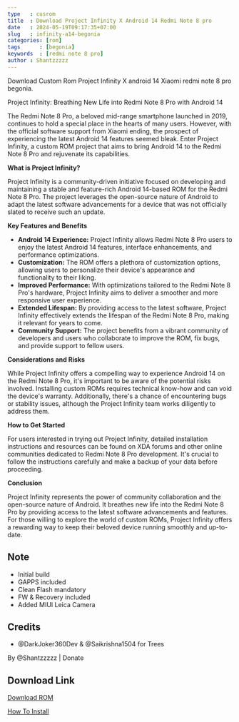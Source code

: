 ```yaml
---
type   : cusrom
title  : Download Project Infinity X Android 14 Redmi Note 8 pro 
date   : 2024-05-19T09:17:35+07:00
slug   : infinity-a14-begonia
categories: [rom]
tags      : [begonia]
keywords  : [redmi note 8 pro]
author : Shantzzzzz
---
```


Download Custom Rom Project Infinity X android 14 Xiaomi redmi note 8 pro begonia.


Project Infinity: Breathing New Life into Redmi Note 8 Pro with Android 14

The Redmi Note 8 Pro, a beloved mid-range smartphone launched in 2019, continues to hold a special place in the hearts of many users. However, with the official software support from Xiaomi ending, the prospect of experiencing the latest Android 14 features seemed bleak. Enter Project Infinity, a custom ROM project that aims to bring Android 14 to the Redmi Note 8 Pro and rejuvenate its capabilities.

**What is Project Infinity?**

Project Infinity is a community-driven initiative focused on developing and maintaining a stable and feature-rich Android 14-based ROM for the Redmi Note 8 Pro. The project leverages the open-source nature of Android to adapt the latest software advancements for a device that was not officially slated to receive such an update.

**Key Features and Benefits**

* **Android 14 Experience:** Project Infinity allows Redmi Note 8 Pro users to enjoy the latest Android 14 features, interface enhancements, and performance optimizations.
* **Customization:** The ROM offers a plethora of customization options, allowing users to personalize their device's appearance and functionality to their liking.
* **Improved Performance:** With optimizations tailored to the Redmi Note 8 Pro's hardware, Project Infinity aims to deliver a smoother and more responsive user experience.
* **Extended Lifespan:** By providing access to the latest software, Project Infinity effectively extends the lifespan of the Redmi Note 8 Pro, making it relevant for years to come.
* **Community Support:** The project benefits from a vibrant community of developers and users who collaborate to improve the ROM, fix bugs, and provide support to fellow users.

**Considerations and Risks**

While Project Infinity offers a compelling way to experience Android 14 on the Redmi Note 8 Pro, it's important to be aware of the potential risks involved. Installing custom ROMs requires technical know-how and can void the device's warranty. Additionally, there's a chance of encountering bugs or stability issues, although the Project Infinity team works diligently to address them.

**How to Get Started**

For users interested in trying out Project Infinity, detailed installation instructions and resources can be found on XDA forums and other online communities dedicated to Redmi Note 8 Pro development. It's crucial to follow the instructions carefully and make a backup of your data before proceeding.

**Conclusion**

Project Infinity represents the power of community collaboration and the open-source nature of Android. It breathes new life into the Redmi Note 8 Pro by providing access to the latest software advancements and features. For those willing to explore the world of custom ROMs, Project Infinity offers a rewarding way to keep their beloved device running smoothly and up-to-date.


## Note
- Initial build
- GAPPS included
- Clean Flash mandatory
- FW & Recovery included 
- Added MIUI Leica Camera

## Credits
- @DarkJoker360Dev & @Saikrishna1504 for Trees

By @Shantzzzzz | Donate

## Download Link
[Download ROM](https://sourceforge.net/projects/infinity-x/files/begonia/14/gapps/)


[How To Install](https://telegra.ph/ROM-Flashing-Guide-11-01)


